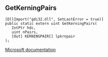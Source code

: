 ## GetKerningPairs

```
[DllImport("gdi32.dll", SetLastError = true)]
public static extern uint GetKerningPairs(
   IntPtr hdc,
   uint nPairs,
   [Out] KERNINGPAIR[] lpkrnpair
);
```

[Microsoft documentation](https://docs.microsoft.com/en-us/windows/win32/api/wingdi/nf-wingdi-getkerningpairsa)
